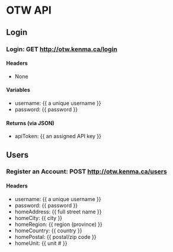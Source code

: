# OTW API

## Login
### Login: GET http://otw.kenma.ca/login
#### Headers

* None

#### Variables

* username: {{ a unique username }}
* password: {{ password }}

#### Returns (via JSON)

* apiToken: {{ an assigned API key }}

## Users
### Register an Account: POST http://otw.kenma.ca/users
#### Headers

* username: {{ a unique username }}
* password: {{ password }}
* homeAddress: {{ full street name }}
* homeCity: {{ city }}
* homeRegion: {{ region (province) }}
* homeCountry: {{ country }}
* homePostal: {{ postal/zip code }}
* homeUnit: {{ unit # }}
